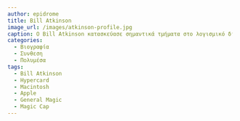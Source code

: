 ```yaml
---
author: epidrome
title: Bill Atkinson 
image_url: /images/atkinson-profile.jpg
caption: Ο Bill Atkinson κατασκεύασε σημαντικά τμήματα στο λογισμικό διάδρασης για τον Apple Macintosh, όπως ήταν το διπλό κλικ, τα μενού που πέφτουν από την κορυφή της οθόνης, καθώς και την αρχική εφαρμογή ψηφιακής επεξεργασίας εικόνας. Η συμβολή του συνεχίστηκε με εφαρμογές όπως το Hypercard, το λειτουργικό Magic Cap, και η εφαρμογή Photocard.
categories:
  - Βιογραφία 
  - Συνθεση 
  - Πολυμέσα
tags:
  - Bill Atkinson
  - Hypercard
  - Macintosh
  - Apple
  - General Magic
  - Magic Cap
---
```


